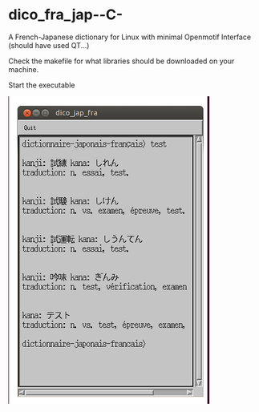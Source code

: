 # dico_fra_jap--C-
A French-Japanese dictionary for Linux with minimal Openmotif Interface (should have used QT...)

Check the makefile for what libraries should be downloaded on your machine.

Start the executable

![Exemple](https://raw.githubusercontent.com/solalgaillard/dico_fra_jap--C-/master/dico_jap_fra.png)
